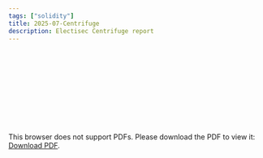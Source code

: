 ```yaml
---
tags: ["solidity"]
title: 2025-07-Centrifuge
description: Electisec Centrifuge report
---
```



<object data="pdf/2025-07-report-centrifuge.pdf" type="application/pdf" width="100%" height="1000px">
    <embed src="pdf/2025-07-report-centrifuge.pdf">
        <p>This browser does not support PDFs. Please download the PDF to view it: <a href="pdf/2025-07-report-centrifuge.pdf">Download PDF</a>.</p>
    </embed>
</object>
